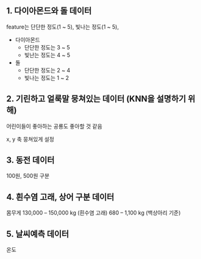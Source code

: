 ## 1. 다이아몬드와 돌 데이터

feature는 단단한 정도(1 ~ 5), 빛나는 정도(1 ~ 5),

* 다이아몬드
    * 단단한 정도는 3 ~ 5
    * 빛난는 정도는 4 ~ 5
* 돌
    * 단단한 정도는 2 ~ 4
    * 빛나는 정도는 1 ~ 2

## 2. 기린하고 얼룩말 뭉쳐있는 데이터 (KNN을 설명하기 위해)

어린이들이 좋아하는 공룡도 좋아할 것 같음

x, y 축 뭉쳐있게 설정


## 3. 동전 데이터

100원, 500원 구분

## 4. 흰수염 고래, 상어 구분 데이터

몸무게
130,000 – 150,000 kg (흰수염 고래)
680 – 1,100 kg (백상아리 기준)

## 5. 날씨예측 데이터

온도
